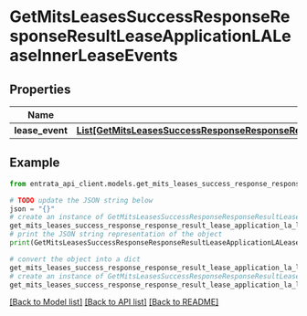 # GetMitsLeasesSuccessResponseResponseResultLeaseApplicationLALeaseInnerLeaseEvents


## Properties

Name | Type | Description | Notes
------------ | ------------- | ------------- | -------------
**lease_event** | [**List[GetMitsLeasesSuccessResponseResponseResultLeaseApplicationLALeaseInnerLeaseEventsLeaseEventInner]**](GetMitsLeasesSuccessResponseResponseResultLeaseApplicationLALeaseInnerLeaseEventsLeaseEventInner.md) |  | 

## Example

```python
from entrata_api_client.models.get_mits_leases_success_response_response_result_lease_application_la_lease_inner_lease_events import GetMitsLeasesSuccessResponseResponseResultLeaseApplicationLALeaseInnerLeaseEvents

# TODO update the JSON string below
json = "{}"
# create an instance of GetMitsLeasesSuccessResponseResponseResultLeaseApplicationLALeaseInnerLeaseEvents from a JSON string
get_mits_leases_success_response_response_result_lease_application_la_lease_inner_lease_events_instance = GetMitsLeasesSuccessResponseResponseResultLeaseApplicationLALeaseInnerLeaseEvents.from_json(json)
# print the JSON string representation of the object
print(GetMitsLeasesSuccessResponseResponseResultLeaseApplicationLALeaseInnerLeaseEvents.to_json())

# convert the object into a dict
get_mits_leases_success_response_response_result_lease_application_la_lease_inner_lease_events_dict = get_mits_leases_success_response_response_result_lease_application_la_lease_inner_lease_events_instance.to_dict()
# create an instance of GetMitsLeasesSuccessResponseResponseResultLeaseApplicationLALeaseInnerLeaseEvents from a dict
get_mits_leases_success_response_response_result_lease_application_la_lease_inner_lease_events_from_dict = GetMitsLeasesSuccessResponseResponseResultLeaseApplicationLALeaseInnerLeaseEvents.from_dict(get_mits_leases_success_response_response_result_lease_application_la_lease_inner_lease_events_dict)
```
[[Back to Model list]](../README.md#documentation-for-models) [[Back to API list]](../README.md#documentation-for-api-endpoints) [[Back to README]](../README.md)


